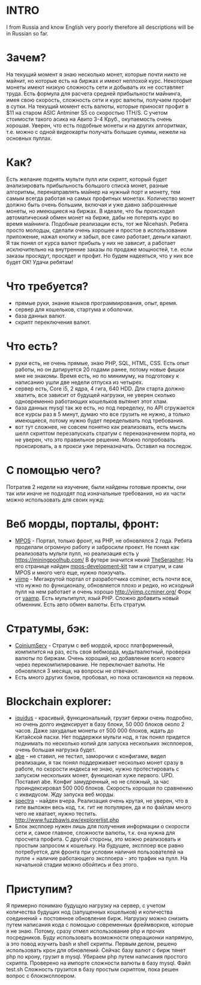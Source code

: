 # INTRO
  I from Russia and know English very poorly therefore all descriptions will be in Russian so far.

# Зачем?
  На текущий момент я знаю несколько монет, которые почти никто не майнит, но которые есть на биржах и имеют неплохой курс. Некоторые монеты имеют низкую сложность сети и добывать их не составляет труда. Есть формула для расчета средней прибыльности майнинга, имея свою скорость, сложность сети и курс валюты, получаем профит в сутки. На текущий момент есть валюты, которые приносят профит в $11 на старом ASIC Antminer S5 со скоростью 1TH/S. С учетом стоимости такого асика на Авито 3-4 Круб., окупаемость очень хорошая. Уверен, что есть подобные монеты и на других алгоритмах, т.е. можно с одной видеокарты получать большие суммы, нежели на основных пуллах.

# Как?
  Есть желание поднять мульти пулл или скрипт, который будет анализировать прибыльность большого списка монет, разные алгоритмы, перенаправлять майнер на нужный порт и монету, тем самым всегда работая на самых профитных монетах. Количество монет должно быть очень большим, включая и уже давно заброшенные монеты, но имеющиеся на биржах. В идеале, что бы происходил автоматический обмен монет на бирже, дабы не потерять курс во время майнинга.
  Подобные реализации есть, тот же Nicehash. Ребята просто молодцы, сделали очень хорошее и простое в использовании приложение, нажал кнопку и забыл, все само работает, деньги капают. Я так понял от курса валют прибыль у них не зависит, а работает исключительно на внутренние заказы по продаже мощностей, т.е. если заказы просядут, просядет и профит. Но будем надеяться, что у них все будет ОК! Удачи ребятам!

# Что требуется?
* прямые руки, знание языков программирования, опыт, время.
* сервер для кошельков, стартума и оболочки.
* база данных валют.
* скрипт переключения валют.

# Что есть?
* руки есть, не очень прямые, знаю PHP, SQL, HTML, CSS. Есть опыт работы, но он датируется 20 годами ранее, потому новые фишки мне не знакомы. Время есть, но по минимуму, на подготовку к написанию ушли две недели отпуска из четырех.
* сервер есть, Core i5, 2 ядра, 4 гига, 640 HDD. Для старта должно хватить, все зависит от будущей нагрузки, не уверен сколько одновременно работающих кошельков вытянет этот хлам.
* база данных mysql так же есть, но под переделку, по API сгружается все курсы раз в 5 минут, думаю что все грузить не нужно, а только имеющиеся, потому нужно будет переделывать под требования.
* вот тут сложнее, не совсем понятно как реализовать, есть мысль шелл скриптом перезапускать стратум с переназначением порта, но не уверен, что это правильное решение. Можно попробовать проксировать, а в прокси уже переназначать. Оставил на последок.

# С помощью чего?
  Потратив 2 недели на изучение, были найдены готовые проекты, они так или иначе не подходят под изначальные требования, но их части можно использовать для своих нужд:
  # Веб морды, порталы, фронт:
  * [MPOS](https://github.com/MPOS) - Портал, только фронт, на PHP, не обновлялся 2 года. Ребята проделали огромную работу и забросили проект. Не понял как реализовать мульти пулл, но реализация есть у https://miningpoolhub.com/ В футере значится некий [TheSerapher](https://github.com/TheSerapher/). На его странице найден [mpos-development-kit](https://github.com/TheSerapher/mpos-development-kit) там и стратум, и сам MPOS и много чего еще, нужно поизучать.
  * [yiimp](https://github.com/tpruvot/yiimp) - Мегакрутой портал от разработчика ccminer, есть почти все, что нужно по функционалу, обновляется плохо и редко, но исходный пулл на нем работает и очень хорошо http://yiimp.ccminer.org/ Форк от [yaamp](https://github.com/globalzon/yaamp). Есть мультипулл, язый PHP. Сложно добавить новый обменник. Есть авто обмен валюты. Есть стратум.
  # Стратумы, бэк:
  * [CoiniumServ](https://github.com/bonesoul/CoiniumServ) - Стратум с веб мордой, кросс платформенный, компилится на раз, есть своя вебморда, мудьтвалютный, проверка валюты по биржам. Очень хороший, но добавление всего нового через перекомпилирование. Не переключает валюты. Не обновлялся 3 месяца, на вопросы не отвечают.
  * Есть много других бэков, пробовал, но пока остановился на первом.
  # Blockchain explorer:
  * [iquidus](https://github.com/iquidus/explorer) - красивый, функциональный, грузит биржи очень подробно, но очень долго индексирует в базу блоки, 50 000 блоков около 2 часов. Даже захудалые монеты от 500 000 блоков, ждать до Китайской пасхи. Нет поддержки мульти нод, я так понял придется поднимать по несколько копий для запуска нескольких эксплоеров, очень большая нагрузка будет.
  * [abe](https://github.com/bitcoin-abe/bitcoin-abe) - не ставил, не тестил, заморочки с конфигами, видел реализации, я так понял поддерживает несколько монет сразу в работе, по скорости индекса не знаю, нужно протестировать с запуском нескольких монет, функционал хуже первого. UPD. Поставил abe. Конфиг замудренный, но не сложный, за час проиндексировал 500 000 блоков. Скорость хорошая по сравнению с иквидусом. Жду запуска веб морды.
  * [spectra](https://github.com/SpecDevelopment/spectra) - найден вчера. Реализация очень крутая, не уверен, что в гите выложен весь код, т.к. гит не популярен, да и по файлам много чего не хватает, нужно тестить. http://www.fuzzbawls.pw/explorerlist.php
  * Блок эксплоер нужен лишь для получения информации о скорости сети и, самое главное, сложности валюты, т.к. она нужна для просчета профита. С другой стороны, это можно реализовать и простым запросом к кошельку. На будущее, эксплоер все равно потребуется, для фронта при условии наличия пользователей на пулле + наличие работающего эксплоера - это трафик на пулл. На начальной стадии можно обойтись и без этого.
  
# Приступим?
  Я примерно понимаю будущую нагрузку на сервер, с учетом количества будущих нод (запущенных кошельков) и количества соединений + постоянное обновление бирж. Нагрузку можно снизить путем написания кода с помощью современных фреймворков, которые я не знаю. Потому, сразу отмел использование php и прочих посредников. Буду использовать возможности операционки напрямую, а это повод изучить bash и shell скрипты.
  Первым делом, решено использовать крон для обновлений. Сейчас базу валют с бирж тянет php по крону, грузит в mysql. Убираем php путем написания простого скрипта. Проверено на импорте сложности валюты в базу mysql. Файл test.sh Сложность грузится в базу простым скриптом, пока решен вопрос с блокэксплоером.
  
  
  
  
